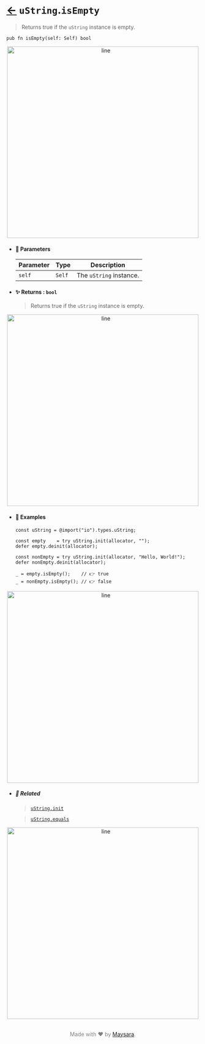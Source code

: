 # [←](../uString.md) `uString`.`isEmpty`

> Returns true if the `uString` instance is empty.

```zig
pub fn isEmpty(self: Self) bool
```


<div align="center">
<img src="https://github.com/maysara-elshewehy/io-bench/tree/main/dist/img/md/line.png" alt="line" style="width:500px;"/>
</div>

- #### 🧩 Parameters

    | Parameter | Type   | Description            |
    | --------- | ------ | ---------------------- |
    | `self`    | `Self` | The `uString` instance. |

- #### ✨ Returns : `bool`

    > Returns true if the `uString` instance is empty.

<div align="center">
<img src="https://github.com/maysara-elshewehy/io-bench/tree/main/dist/img/md/line.png" alt="line" style="width:500px;"/>
</div>

- #### 🧪 Examples

    ```zig
    const uString = @import("io").types.uString;

    const empty    = try uString.init(allocator, "");
    defer empty.deinit(allocator);

    const nonEmpty = try uString.init(allocator, "Hello, World!");
    defer nonEmpty.deinit(allocator);
    ```

    ```zig
    _ = empty.isEmpty();    // 👉 true
    _ = nonEmpty.isEmpty(); // 👉 false
    ```

<div align="center">
<img src="https://github.com/maysara-elshewehy/io-bench/tree/main/dist/img/md/line.png" alt="line" style="width:500px;"/>
</div>

- ##### 🔗 Related

  > [`uString.init`](./init.md)

  > [`uString.equals`](./equals.md)

<div align="center">
<img src="https://github.com/maysara-elshewehy/io-bench/tree/main/dist/img/md/line.png" alt="line" style="width:500px;"/>
</div>

<p align="center" style="color:grey;"><br />Made with ❤️ by <a href="http://github.com/maysara-elshewehy" target="blank">Maysara</a>.</p>